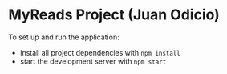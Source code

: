 # MyReads Project (Juan Odicio)

To set up and run the application:

* install all project dependencies with `npm install`
* start the development server with `npm start`
